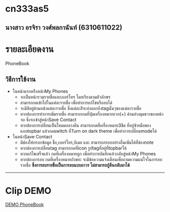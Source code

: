 # cn333as5

## นางสาว อรจิรา  วงศ์พลกานันท์ (6310611022)

# รายละเอียดงาน
PhoneBook
## วิธีการใช้งาน
- ในหน้าแรกหรือหน้าMy Phones
  - จะเป็นหน้ารวมรายชื่อและเบอร์โทร โดยเรียงตามตัวอักษร 
  - สามารถกดเข้าไปในแต่ละรายชื่อ เพื่อทำการแก้ไขหรือลบได้
  - จะมีสีอยู่ด้านหน้าแต่ละรายชื่อ ซึ่งแต่ละสีจะบ่งบอกถึงtagนั้นๆของแต่ละรายชื่อ
  - หากต้องการทำการเพิ่มรายชื่อ สามารถกกดที่ปุ่มเครื่องหมายบวก(+) ด้านล่างมุมขวาของหน้าจอ ซึ่งจะเข้าสู่หน้าSave Contact
  - หากต้องการเปลี่ยนเป็นโหมดกลางคืน สามารถกดที่เครื่องหมาย3ขีด ที่อยู่ซ้ายมือของแถบtopbar แล้วกดswitch ที่Turn on dark theme เพื่อทำการเปลี่ยนmodeได้
- ในหน้าSave Contact
  - มีช่องให้กรอกข้อมูล ชื่อ,เบอร์โทร,อีเมล และ สามารถกรอกอย่างอื่นเพิ่มได้ที่ช่องnote
  - หากต้องการเปลี่ยนtag สามารถกดที่icon รูปtagที่อยู่ที่topbarได้ 
  - หากแก้ไขเสร็จแล้ว กดที่เครื่องหมายถูก เพื่อทำการบันทึกแล้วกลับสู่หน้าMy Phones
  - หากต้องการลบ กดที่เครื่องหมายถังขยะ จะมีข้อความแจ้งเตือนเพื่อถามความแน่ใจในการลบรายชื่อ **ซึ่งการลบรายชื่อเป็นการลบแบบถาวร ไม่สามารถกู้คืนกลับมาได้**
---
# Clip DEMO
[DEMO PhoneBook](https://youtu.be/YHYtKb3Kx7k)
